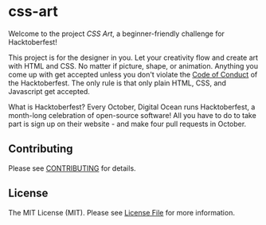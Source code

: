 # css-art

Welcome to the project _CSS Art_, a beginner-friendly challenge for Hacktoberfest!

This project is for the designer in you. Let your creativity flow and create art with HTML and CSS.
No matter if picture, shape, or animation. Anything you come up with get accepted unless you don't violate the [Code of Conduct](https://docs.google.com/document/d/1gFKOhyUqMZzrZcbq8A_TpO5x9J9HK6agv70awCH8pyI/edit) of the Hacktoberfest.
The only rule is that only plain HTML, CSS, and Javascript get accepted.

What is Hacktoberfest?
Every October, Digital Ocean runs Hacktoberfest, a month-long celebration of open-source software! All you have to do to take part is sign up on their website - and make four pull requests in October.

## Contributing

Please see [CONTRIBUTING](CONTRIBUTING.md) for details.

## License

The MIT License (MIT). Please see [License File](LICENSE.md) for more information.
